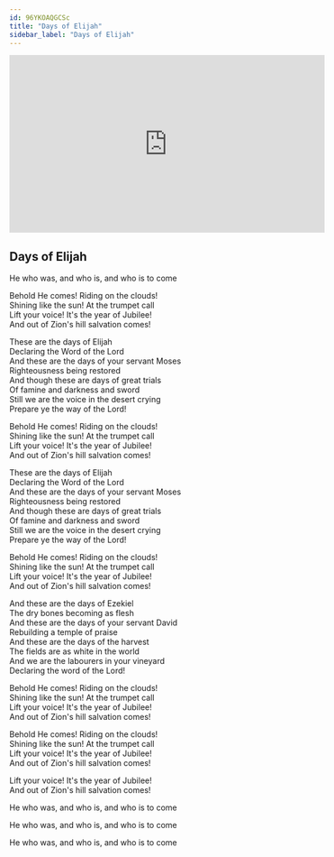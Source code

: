 ```yaml
---
id: 96YKOAQGCSc
title: "Days of Elijah"
sidebar_label: "Days of Elijah"
---
```


<div class="video-float-container">
  <iframe
    width="560"
    height="315"
    src="https://www.youtube.com/embed/96YKOAQGCSc"
    title="YouTube video player"
    frameborder="0"
    allow="accelerometer; autoplay; clipboard-write; encrypted-media; gyroscope; picture-in-picture; web-share"
    referrerpolicy="strict-origin-when-cross-origin"
    allowfullscreen
  ></iframe>
</div>

## Days of Elijah

He who was, and who is, and who is to come

Behold He comes! Riding on the clouds!  
Shining like the sun! At the trumpet call  
Lift your voice! It's the year of Jubilee!  
And out of Zion's hill salvation comes!

These are the days of Elijah  
Declaring the Word of the Lord  
And these are the days of your servant Moses  
Righteousness being restored  
And though these are days of great trials  
Of famine and darkness and sword  
Still we are the voice in the desert crying  
Prepare ye the way of the Lord!  
   
Behold He comes! Riding on the clouds!  
Shining like the sun! At the trumpet call  
Lift your voice! It's the year of Jubilee!  
And out of Zion's hill salvation comes!

These are the days of Elijah  
Declaring the Word of the Lord  
And these are the days of your servant Moses  
Righteousness being restored  
And though these are days of great trials  
Of famine and darkness and sword  
Still we are the voice in the desert crying  
Prepare ye the way of the Lord!  
   
Behold He comes! Riding on the clouds!  
Shining like the sun! At the trumpet call  
Lift your voice! It's the year of Jubilee!  
And out of Zion's hill salvation comes!  
   
And these are the days of Ezekiel  
The dry bones becoming as flesh  
And these are the days of your servant David  
Rebuilding a temple of praise  
And these are the days of the harvest  
The fields are as white in the world  
And we are the labourers in your vineyard  
Declaring the word of the Lord!  
   
Behold He comes! Riding on the clouds!  
Shining like the sun! At the trumpet call  
Lift your voice! It's the year of Jubilee!  
And out of Zion's hill salvation comes!

Behold He comes! Riding on the clouds!  
Shining like the sun! At the trumpet call  
Lift your voice! It's the year of Jubilee!  
And out of Zion's hill salvation comes!

Lift your voice! It's the year of Jubilee!  
And out of Zion's hill salvation comes!

He who was, and who is, and who is to come

He who was, and who is, and who is to come

He who was, and who is, and who is to come
